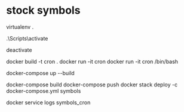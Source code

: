 # stock symbols

virtualenv .

.\Scripts\activate

deactivate

docker build -t cron .
docker run -it cron
docker run -it cron /bin/bash

docker-compose up --build


docker-compose build
docker-compose push
docker stack deploy -c docker-compose.yml symbols

docker service logs symbols_cron